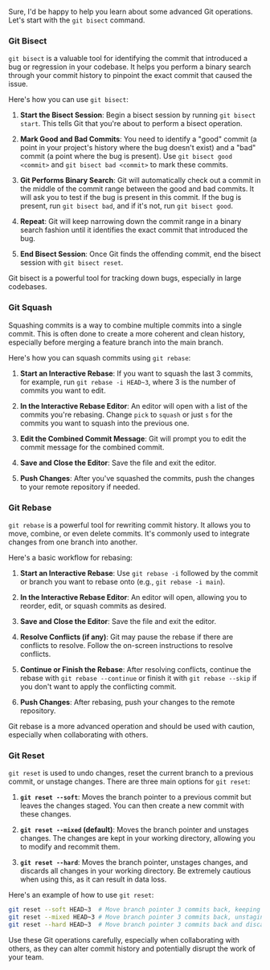Sure, I'd be happy to help you learn about some advanced Git operations. Let's start with the `git bisect` command.

### Git Bisect

`git bisect` is a valuable tool for identifying the commit that introduced a bug or regression in your codebase. It helps you perform a binary search through your commit history to pinpoint the exact commit that caused the issue.

Here's how you can use `git bisect`:

1. **Start the Bisect Session**: Begin a bisect session by running `git bisect start`. This tells Git that you're about to perform a bisect operation.

2. **Mark Good and Bad Commits**: You need to identify a "good" commit (a point in your project's history where the bug doesn't exist) and a "bad" commit (a point where the bug is present). Use `git bisect good <commit>` and `git bisect bad <commit>` to mark these commits.

3. **Git Performs Binary Search**: Git will automatically check out a commit in the middle of the commit range between the good and bad commits. It will ask you to test if the bug is present in this commit. If the bug is present, run `git bisect bad`, and if it's not, run `git bisect good`.

4. **Repeat**: Git will keep narrowing down the commit range in a binary search fashion until it identifies the exact commit that introduced the bug.

5. **End Bisect Session**: Once Git finds the offending commit, end the bisect session with `git bisect reset`.

Git bisect is a powerful tool for tracking down bugs, especially in large codebases.

### Git Squash

Squashing commits is a way to combine multiple commits into a single commit. This is often done to create a more coherent and clean history, especially before merging a feature branch into the main branch.

Here's how you can squash commits using `git rebase`:

1. **Start an Interactive Rebase**: If you want to squash the last 3 commits, for example, run `git rebase -i HEAD~3`, where 3 is the number of commits you want to edit.

2. **In the Interactive Rebase Editor**: An editor will open with a list of the commits you're rebasing. Change `pick` to `squash` or just `s` for the commits you want to squash into the previous one.

3. **Edit the Combined Commit Message**: Git will prompt you to edit the commit message for the combined commit.

4. **Save and Close the Editor**: Save the file and exit the editor.

5. **Push Changes**: After you've squashed the commits, push the changes to your remote repository if needed.

### Git Rebase

`git rebase` is a powerful tool for rewriting commit history. It allows you to move, combine, or even delete commits. It's commonly used to integrate changes from one branch into another.

Here's a basic workflow for rebasing:

1. **Start an Interactive Rebase**: Use `git rebase -i` followed by the commit or branch you want to rebase onto (e.g., `git rebase -i main`).

2. **In the Interactive Rebase Editor**: An editor will open, allowing you to reorder, edit, or squash commits as desired.

3. **Save and Close the Editor**: Save the file and exit the editor.

4. **Resolve Conflicts (if any)**: Git may pause the rebase if there are conflicts to resolve. Follow the on-screen instructions to resolve conflicts.

5. **Continue or Finish the Rebase**: After resolving conflicts, continue the rebase with `git rebase --continue` or finish it with `git rebase --skip` if you don't want to apply the conflicting commit.

6. **Push Changes**: After rebasing, push your changes to the remote repository.

Git rebase is a more advanced operation and should be used with caution, especially when collaborating with others.

### Git Reset

`git reset` is used to undo changes, reset the current branch to a previous commit, or unstage changes. There are three main options for `git reset`:

1. **`git reset --soft`**: Moves the branch pointer to a previous commit but leaves the changes staged. You can then create a new commit with these changes.

2. **`git reset --mixed` (default)**: Moves the branch pointer and unstages changes. The changes are kept in your working directory, allowing you to modify and recommit them.

3. **`git reset --hard`**: Moves the branch pointer, unstages changes, and discards all changes in your working directory. Be extremely cautious when using this, as it can result in data loss.

Here's an example of how to use `git reset`:

```bash
git reset --soft HEAD~3  # Move branch pointer 3 commits back, keeping changes staged
git reset --mixed HEAD~3 # Move branch pointer 3 commits back, unstaging changes
git reset --hard HEAD~3  # Move branch pointer 3 commits back and discard changes
```

Use these Git operations carefully, especially when collaborating with others, as they can alter commit history and potentially disrupt the work of your team.
